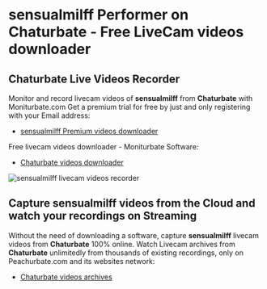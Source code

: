 # sensualmilff Performer on Chaturbate - Free LiveCam videos downloader

## Chaturbate Live Videos Recorder

Monitor and record livecam videos of **sensualmilff** from **Chaturbate** with Moniturbate.com
Get a premium trial for free by just and only registering with your Email address:
* [sensualmilff Premium videos downloader](https://moniturbate.com/request-demo-licence-key.html)

Free livecam videos downloader - Moniturbate Software:
* [Chaturbate videos downloader](https://moniturbate.com/moniturbate-download-software.html)

![sensualmilff livecam videos recorder](https://peachurnet.com/templates/moniturbate-software.png)


## Capture sensualmilff videos from the Cloud and watch your recordings on Streaming

Without the need of downloading a software, capture **sensualmilff** livecam videos from **Chaturbate** 100% online.
Watch Livecam archives from **Chaturbate** unlimitedly from thousands of existing recordings, only on Peachurbate.com and its websites network:
* [Chaturbate videos archives](https://peachurnet.com/)